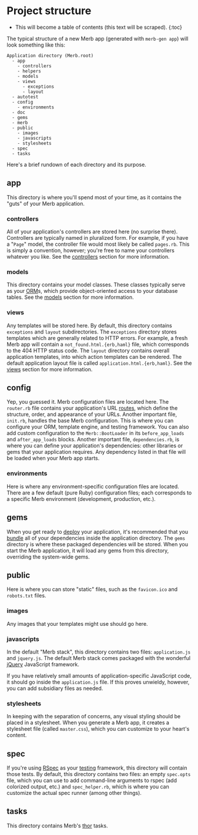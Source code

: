 # Project structure

* This will become a table of contents (this text will be scraped).
{:toc}

The typical structure of a new Merb app (generated with ``merb-gen app``)
will look something like this:

    Application directory (Merb.root)
      - app
        - controllers
        - helpers
        - models
        - views
          - exceptions
          - layout
      - autotest
      - config
        - environments
      - doc
      - gems
      - merb
      - public
        - images
        - javascripts
        - stylesheets
      - spec
      - tasks

Here's a brief rundown of each directory and its purpose.

## app
This directory is where you'll spend most of your time,
as it contains the "guts" of your Merb application.

### controllers
All of your application's controllers are stored here (no surprise there).
Controllers are typically named in pluralized form.
For example, if you have a "``Page``" model,
the controller file would most likely be called ``pages.rb``.
This is simply a convention, however;
you're free to name your controllers whatever you like.
See the [controllers][] section for more information.

### models
This directory contains your model classes.
These classes typically serve as your [ORM][]s,
which provide object-oriented access to your database tables.
See the [models][] section for more information.

### views
Any templates will be stored here.
By default, this directory contains ``exceptions``
and ``layout`` subdirectories.
The ``exceptions`` directory stores templates
which are generally related to HTTP errors.
For example, a fresh Merb app
will contain a ``not_found.html.{erb,haml}`` file,
which corresponds to the 404 HTTP status code.
The ``layout`` directory contains overall application templates,
into which action templates can be rendered.
The default application layout file
is called ``application.html.{erb,haml}``.
See the [views][] section for more information.

## config
Yep, you guessed it.
Merb configuration files are located here.
The ``router.rb`` file contains your application's URL [routes][],
which define the structure, order, and appearance of your URLs.
Another important file, ``init.rb``, handles the base Merb configuration.
This is where you can configure your ORM, template engine,
and testing framework.
You can also add custom configuration to the ``Merb::BootLoader``
in its ``before_app_loads`` and ``after_app_loads`` blocks.
Another important file, ``dependencies.rb``,
is where you can define your application's dependencies:
other libraries or gems that your application requires.
Any dependency listed in that file will be loaded when your Merb app starts.

### environments
Here is where any environment-specific configuration files are located.
There are a few default (pure Ruby) configuration files;
each corresponds to a specific Merb environment
(development, production, etc.).

## gems
When you get ready to [deploy][] your application,
it's recommended that you [bundle][] all of your dependencies
inside the application directory.
The ``gems`` directory is where these packaged dependencies
will be stored.
When you start the Merb application,
it will load any gems from this directory, overriding the system-wide gems.

## public
Here is where you can store "static" files,
such as the ``favicon.ico`` and ``robots.txt`` files.

### images
Any images that your templates might use should go here.

### javascripts
In the default "Merb stack", this directory contains two files:
``application.js`` and ``jquery.js``.
The default Merb stack comes packaged
with the wonderful [jQuery][] JavaScript framework.

If you have relatively small amounts of application-specific JavaScript code,
it should go inside the ``application.js`` file.
If this proves unwieldy, however, you can add subsidiary files as needed.

### stylesheets
In keeping with the separation of concerns,
any visual styling should be placed in a stylesheet.
When you generate a Merb app,
it creates a stylesheet file (called ``master.css``),
which you can customize to your heart's content.

## spec
If you're using [RSpec][] as your [testing][] framework,
this directory will contain those tests.
By default, this directory contains two files:
an empty ``spec.opts`` file,
which you can use to add command-line arguments to rspec
(add colorized output, etc.) and ``spec_helper.rb``,
which is where you can customize the actual spec runner (among other things).

## tasks
This directory contains Merb's [thor][] tasks.


[bundle]:           /deployment/bundle
[controllers]:      /getting-started/controllers
[deploy]:           /deployment
[jQuery]:           http://jquery.com/
[models]:           /getting-started/models
[ORM]:              http://en.wikipedia.org/wiki/Object-relational_mapping
[routes]:           /getting-started/router
[RSpec]:            http://rspec.info/
[testing]:          /testing-your-application
[thor]:             http://wiki.merbivore.com/faqs/thor
[views]:            /getting-started/views
